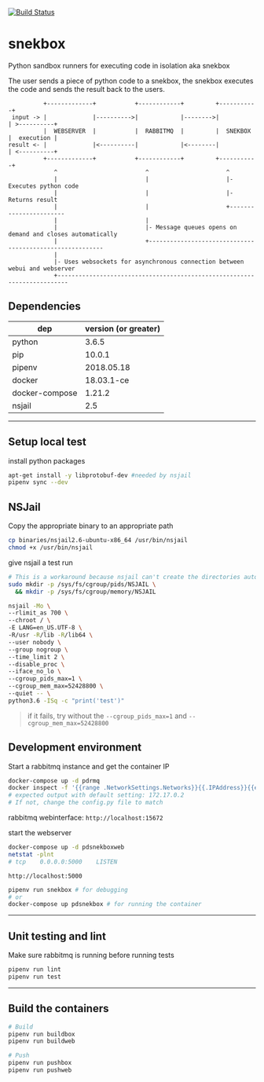 [![Build Status](https://travis-ci.com/discord-python/snekbox.svg?branch=master)](https://travis-ci.com/discord-python/snekbox)
# snekbox
Python sandbox runners for executing code in isolation aka snekbox

The user sends a piece of python code to a snekbox, the snekbox executes the code and sends the result back to the users.

```
          +-------------+           +------------+         +-----------+
 input -> |             |---------->|            |-------->|           | >----------+
          |  WEBSERVER  |           |  RABBITMQ  |         |  SNEKBOX  |  execution |
result <- |             |<----------|            |<--------|           | <----------+
          +-------------+           +------------+         +-----------+
             ^                         ^                      ^
             |                         |                      |- Executes python code
             |                         |                      |- Returns result
             |                         |                      +-----------------------
             |                         |
             |                         |- Message queues opens on demand and closes automatically
             |                         +---------------------------------------------------------
             |
             |- Uses websockets for asynchronous connection between webui and webserver
             +-------------------------------------------------------------------------

```


## Dependencies

| dep            | version (or greater) |
|----------------|:---------------------|
| python         | 3.6.5                |
| pip            | 10.0.1               |
| pipenv         | 2018.05.18           |
| docker         | 18.03.1-ce           |
| docker-compose | 1.21.2               |
| nsjail         | 2.5                  |

_________________________________________
## Setup local test

install python packages

```bash
apt-get install -y libprotobuf-dev #needed by nsjail
pipenv sync --dev
```

## NSJail

Copy the appropriate binary to an appropriate path

```bash
cp binaries/nsjail2.6-ubuntu-x86_64 /usr/bin/nsjail
chmod +x /usr/bin/nsjail
```

give nsjail a test run

```bash
# This is a workaround because nsjail can't create the directories automatically
sudo mkdir -p /sys/fs/cgroup/pids/NSJAIL \
  && mkdir -p /sys/fs/cgroup/memory/NSJAIL

nsjail -Mo \
--rlimit_as 700 \
--chroot / \
-E LANG=en_US.UTF-8 \
-R/usr -R/lib -R/lib64 \
--user nobody \
--group nogroup \
--time_limit 2 \
--disable_proc \
--iface_no_lo \
--cgroup_pids_max=1 \
--cgroup_mem_max=52428800 \
--quiet -- \
python3.6 -ISq -c "print('test')"
```

> if it fails, try without the `--cgroup_pids_max=1` and `--cgroup_mem_max=52428800`

## Development environment

Start a rabbitmq instance and get the container IP

```bash
docker-compose up -d pdrmq
docker inspect -f '{{range .NetworkSettings.Networks}}{{.IPAddress}}{{end}}' rmq
# expected output with default setting: 172.17.0.2
# If not, change the config.py file to match
```

rabbitmq webinterface: `http://localhost:15672`

start the webserver

```bash
docker-compose up -d pdsnekboxweb
netstat -plnt
# tcp    0.0.0.0:5000    LISTEN
```

`http://localhost:5000`

```bash
pipenv run snekbox # for debugging
# or
docker-compose up pdsnekbox # for running the container
```

________________________________________
## Unit testing and lint

Make sure rabbitmq is running before running tests

```bash
pipenv run lint
pipenv run test
```

________________________________________
## Build the containers

```bash
# Build
pipenv run buildbox
pipenv run buildweb

# Push
pipenv run pushbox
pipenv run pushweb
```


